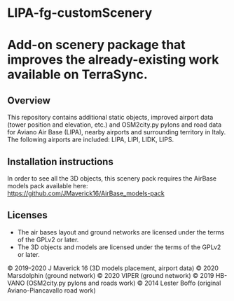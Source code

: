 # LIPA-fg-customScenery
Add-on scenery package that improves the already-existing work available on TerraSync.
=====================

Overview
-------------------------
This repository contains additional static objects, improved airport data (tower position and elevation, etc.) and OSM2city.py pylons and road data for Aviano Air Base (LIPA), nearby airports and surrounding territory in Italy.
The following airports are included: LIPA, LIPI, LIDK, LIPS.

Installation instructions
-------------------------
In order to see all the 3D objects, this scenery pack requires the AirBase models pack available here: https://github.com/JMaverick16/AirBase_models-pack

Licenses
--------

*  The air bases layout and ground networks are licensed under the terms of the GPLv2 or later.
*  The 3D objects and models are licensed under the terms of the GPLv2 or later.
  

:copyright: 2019-2020 J Maverick 16 (3D models placement, airport data)
:copyright: 2020 Marsdolphin (ground network)
:copyright: 2020 VIPER (ground network)
:copyright: 2019 HB-VANO (OSM2city.py pylons and roads work)
:copyright: 2014 Lester Boffo (original Aviano-Piancavallo road work)